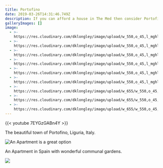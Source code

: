 ```yaml
---
title: Portofino
date: 2019-03-26T14:31:46.749Z
description: If you can afford a house in The Med then consider Portofino
galleryImages: []
image:
  - >-
    https://res.cloudinary.com/dklongley/image/upload/w_550,o_45,l_mghlogo/v1552584450/AG2/portofino1.jpg
  - >-
    https://res.cloudinary.com/dklongley/image/upload/w_550,o_45,l_mghlogo/v1552584587/AG2/portofino2.jpg
  - >-
    https://res.cloudinary.com/dklongley/image/upload/w_550,o_45,l_mghlogo/v1552584680/AG2/portofino3.jpg
  - >-
    https://res.cloudinary.com/dklongley/image/upload/w_550,o_45,l_mghlogo/v1552584763/AG2/portofino4.jpg
  - >-
    https://res.cloudinary.com/dklongley/image/upload/w_550,o_45,l_mghlogo/v1552584982/AG2/portofino5.jpg
  - >-
    https://res.cloudinary.com/dklongley/image/upload/w_550,o_45,l_mghlogo/v1552585045/AG2/portofino6.jpg
  - >-
    https://res.cloudinary.com/dklongley/image/upload/w_655/w_550,o_45,l_mghlogo/v1552585171/AG2/portofino7.jpg
  - >-
    https://res.cloudinary.com/dklongley/image/upload/w_655/w_550,o_45,l_mghlogo/v1552583370/AG2/portofino8.jpg.jpg
  - >-
    https://res.cloudinary.com/dklongley/image/upload/w_655/w_550,o_45,l_mghlogo/v1552583436/AG2/portofino9.jpg.jpg
---
```

{{< youtube 7EYGzGABn4Y >}}

The beautiful town of Portofino, Liguria, Italy.

![An Apartment is a great option](https://res.cloudinary.com/dklongley/image/upload/v1552488887/PuntaPrima1.jpg "An Apartment with wonderful communal gardens.")

An Apartment in Spain with wonderful communal gardens.

![](https://res.cloudinary.com/dklongley/image/upload/c_scale,w_600/v1/samples/food/spices.jpg)
